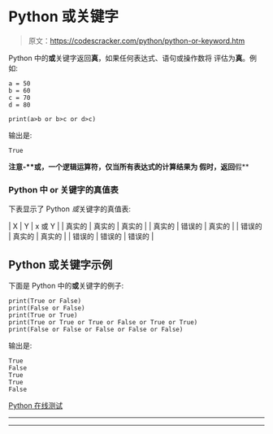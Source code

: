 # Python 或关键字

> 原文：<https://codescracker.com/python/python-or-keyword.htm>

Python 中的**或**关键字返回**真**，如果任何表达式、语句或操作数将 评估为**真**。例如:

```
a = 50
b = 60
c = 70
d = 80

print(a>b or b>c or d>c)
```

输出是:

```
True
```

**注意-****或**，一个逻辑运算符，仅当所有表达式的计算结果为 **假**时，返回**假**

### Python 中 or 关键字的真值表

下表显示了 Python *或*关键字的真值表:

| X | Y | x 或 Y |
| 真实的 | 真实的 | 真实的 |
| 真实的 | 错误的 | 真实的 |
| 错误的 | 真实的 | 真实的 |
| 错误的 | 错误的 | 错误的 |

## Python 或关键字示例

下面是 Python 中的**或**关键字的例子:

```
print(True or False)
print(False or False)
print(True or True)
print(True or True or True or False or True or True)
print(False or False or False or False or False)
```

输出是:

```
True
False
True
True
False
```

[Python 在线测试](/exam/showtest.php?subid=10)

* * *

* * *
